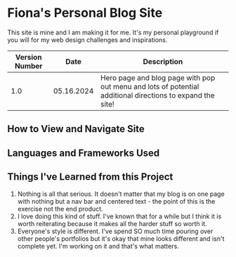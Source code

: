 # Fiona's Personal Blog Site
This site is mine and I am making it for me. It's my personal playground if you will for my web design challenges and inspirations. 

|Version Number|Date|Description|
|--------------|------|-----------------------|
|1.0|05.16.2024|Hero page and blog page with pop out menu and lots of potential additional directions to expand the site!|

## How to View and Navigate Site


## Languages and Frameworks Used


## Things I've Learned from this Project 
1. Nothing is all that serious. It doesn't matter that my blog is on one page with nothing but a nav bar and centered text - the point of this is the exercise not the end product.
4. I love doing this kind of stuff. I've known that for a while but I think it is worth reiterating because it makes all the harder stuff so worth it.
5. Everyone's style is different. I've spend SO much time pouring over other people's portfolios but it's okay that mine looks different and isn't complete yet. I'm working on it and that's what matters.
